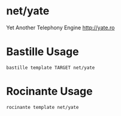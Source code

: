 # net/yate
Yet Another Telephony Engine
http://yate.ro

# Bastille Usage
```shell
bastille template TARGET net/yate
```

# Rocinante Usage
```shell
rocinante template net/yate
```
